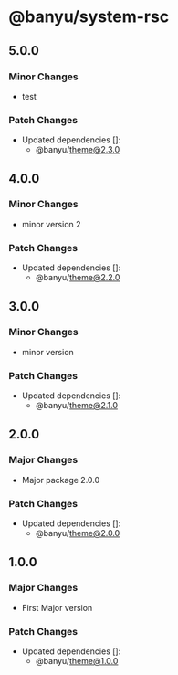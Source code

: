 # @banyu/system-rsc

## 5.0.0

### Minor Changes

- test

### Patch Changes

- Updated dependencies []:
  - @banyu/theme@2.3.0

## 4.0.0

### Minor Changes

- minor version 2

### Patch Changes

- Updated dependencies []:
  - @banyu/theme@2.2.0

## 3.0.0

### Minor Changes

- minor version

### Patch Changes

- Updated dependencies []:
  - @banyu/theme@2.1.0

## 2.0.0

### Major Changes

- Major package 2.0.0

### Patch Changes

- Updated dependencies []:
  - @banyu/theme@2.0.0

## 1.0.0

### Major Changes

- First Major version

### Patch Changes

- Updated dependencies []:
  - @banyu/theme@1.0.0
